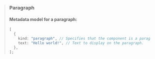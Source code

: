 > ### Paragraph
>
> #### Metadata model for a paragraph:
>
> ```typescript
> [
>   {
>     kind: "paragraph", // Specifies that the component is a paragraph.
>     text: "Hello world!", // Text to display on the paragraph.
>   },
> ];
> ```
